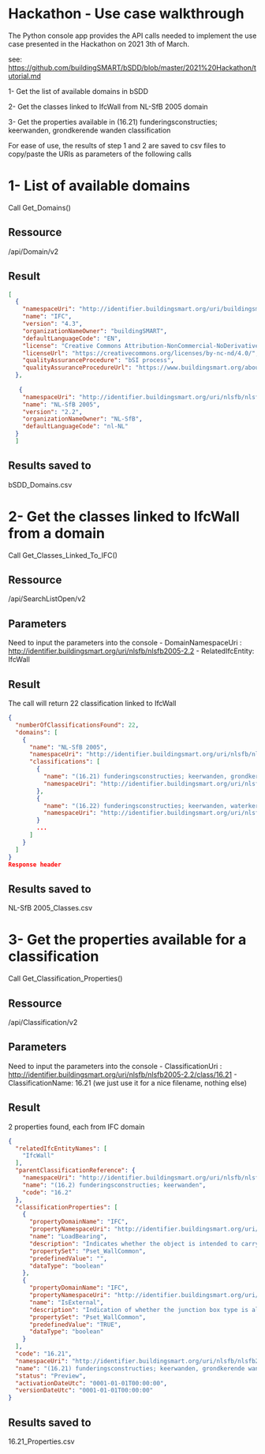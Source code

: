 # Hackathon - Use case walkthrough

The Python console app provides the API calls needed to implement the use case presented in the Hackathon on 2021 3th of March.

see: https://github.com/buildingSMART/bSDD/blob/master/2021%20Hackathon/tutorial.md

1- Get the list of available domains in bSDD

2- Get the classes linked to IfcWall from NL-SfB 2005 domain 

3- Get the properties available in (16.21) funderingsconstructies; keerwanden, grondkerende wanden classification

For ease of use, the results of step 1 and 2 are saved to csv files to copy/paste the URIs as parameters of the following calls 


# 1- List of available domains

Call Get_Domains() 

## Ressource

 /api/Domain/v2
 
## Result

```json
[
  {
    "namespaceUri": "http://identifier.buildingsmart.org/uri/buildingsmart/ifc-4.3",
    "name": "IFC",
    "version": "4.3",
    "organizationNameOwner": "buildingSMART",
    "defaultLanguageCode": "EN",
    "license": "Creative Commons Attribution-NonCommercial-NoDerivatives 4.0 International",
    "licenseUrl": "https://creativecommons.org/licenses/by-nc-nd/4.0/",
    "qualityAssuranceProcedure": "bSI process",
    "qualityAssuranceProcedureUrl": "https://www.buildingsmart.org/about/bsi-process"
  },
  
   {
    "namespaceUri": "http://identifier.buildingsmart.org/uri/nlsfb/nlsfb2005-2.2",
    "name": "NL-SfB 2005",
    "version": "2.2",
    "organizationNameOwner": "NL-SfB",
    "defaultLanguageCode": "nl-NL"
  }
  ]
```

 ## Results saved to 
 bSDD_Domains.csv

# 2- Get the classes linked to IfcWall from a domain 

Call Get_Classes_Linked_To_IFC()
 
## Ressource

/api/SearchListOpen/v2

## Parameters

Need to input the parameters into the console
	- DomainNamespaceUri : http://identifier.buildingsmart.org/uri/nlsfb/nlsfb2005-2.2
	- RelatedIfcEntity: IfcWall
	
## Result

The call will return 22 classification linked to IfcWall

```json
{
  "numberOfClassificationsFound": 22,
  "domains": [
    {
      "name": "NL-SfB 2005",
      "namespaceUri": "http://identifier.buildingsmart.org/uri/nlsfb/nlsfb2005-2.2",
      "classifications": [
        {
          "name": "(16.21) funderingsconstructies; keerwanden, grondkerende wanden",
          "namespaceUri": "http://identifier.buildingsmart.org/uri/nlsfb/nlsfb2005-2.2/class/16.21"
        },
        {
          "name": "(16.22) funderingsconstructies; keerwanden, waterkerende wanden",
          "namespaceUri": "http://identifier.buildingsmart.org/uri/nlsfb/nlsfb2005-2.2/class/16.22"
        }
        ...
      ]
    }
  ]
}
Response header
```

 ## Results saved to 
NL-SfB 2005_Classes.csv

# 3- Get the properties available for a classification

Call Get_Classification_Properties()
 
## Ressource

/api/Classification/v2

## Parameters

Need to input the parameters into the console
	- ClassificationUri : http://identifier.buildingsmart.org/uri/nlsfb/nlsfb2005-2.2/class/16.21
	- ClassificationName: 16.21 (we just use it for a nice filename, nothing else)
	
## Result

2 properties found, each from IFC domain
```json
{
  "relatedIfcEntityNames": [
    "IfcWall"
  ],
  "parentClassificationReference": {
    "namespaceUri": "http://identifier.buildingsmart.org/uri/nlsfb/nlsfb2005-2.2/class/16.2",
    "name": "(16.2) funderingsconstructies; keerwanden",
    "code": "16.2"
  },
  "classificationProperties": [
    {
      "propertyDomainName": "IFC",
      "propertyNamespaceUri": "http://identifier.buildingsmart.org/uri/buildingsmart/ifc-4.3/prop/LoadBearing",
      "name": "LoadBearing",
      "description": "Indicates whether the object is intended to carry loads TRUE or not FALSE .",
      "propertySet": "Pset_WallCommon",
      "predefinedValue": "",
      "dataType": "boolean"
    },
    {
      "propertyDomainName": "IFC",
      "propertyNamespaceUri": "http://identifier.buildingsmart.org/uri/buildingsmart/ifc-4.3/prop/IsExternal",
      "name": "IsExternal",
      "description": "Indication of whether the junction box type is allowed for exposure to outdoor elements set TRUE where external exposure is allowed .",
      "propertySet": "Pset_WallCommon",
      "predefinedValue": "TRUE",
      "dataType": "boolean"
    }
  ],
  "code": "16.21",
  "namespaceUri": "http://identifier.buildingsmart.org/uri/nlsfb/nlsfb2005-2.2/class/16.21",
  "name": "(16.21) funderingsconstructies; keerwanden, grondkerende wanden",
  "status": "Preview",
  "activationDateUtc": "0001-01-01T00:00:00",
  "versionDateUtc": "0001-01-01T00:00:00"
}
```

## Results saved to 

16.21_Properties.csv

